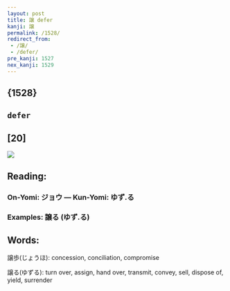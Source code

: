 ```yaml
---
layout: post
title: 譲 defer
kanji: 譲
permalink: /1528/
redirect_from:
 - /譲/
 - /defer/
pre_kanji: 1527
nex_kanji: 1529
---
```


## {1528}

## `defer`

## [20]

<div class="stroke"><img src="E8ADB2.png" /></div>

## Reading:

### On-Yomi: ジョウ &mdash; Kun-Yomi: ゆず.る

### Examples: 譲る (ゆず.る)

## Words:

譲歩(じょうほ): concession, conciliation, compromise

譲る(ゆずる): turn over, assign, hand over, transmit, convey, sell, dispose of, yield, surrender
